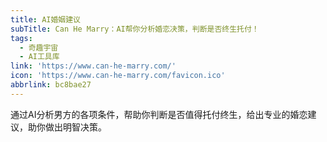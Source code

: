 ```yaml
---
title: AI婚姻建议
subTitle: Can He Marry：AI帮你分析婚恋决策，判断是否终生托付！
tags:
  - 奇趣宇宙
  - AI工具库  
link: 'https://www.can-he-marry.com/'
icon: 'https://www.can-he-marry.com/favicon.ico'
abbrlink: bc8bae27
---
```


通过AI分析男方的各项条件，帮助你判断是否值得托付终生，给出专业的婚恋建议，助你做出明智决策。